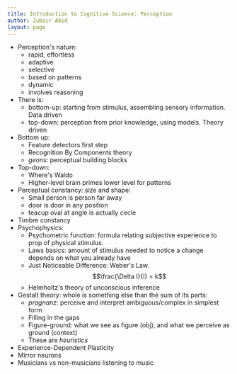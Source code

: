 ```yaml
---
title: Introduction to Cognitive Science: Perception
author: Zubair Abid
layout: page
---
```


- Perception's nature:
    - rapid, effortless
    - adaptive
    - selective
    - based on patterns
    - dynamic
    - involves reasoning
- There is:
    - bottom-up: starting from stimulus, assembling sensory information. Data
      driven
    - top-down: perception from prior knowledge, using models. Theory driven
- Bottom up:
    - Feature detectors first step
    - Recognition By Components theory
    - *geons*: perceptual building blocks
- Top-down:
    - Where's Waldo
    - Higher-level brain primes lower level for patterns
- Perceptual constancy: size and shape:
    - Small person is person far away
    - door is door in any position
    - teacup oval at angle is actually circle
- Timbre constancy
- Psychophysics:
    - Psychometric function: formula relating subjective experience to prop of
      physical stimulus.
    - Laws basics: amount of stimulus needed to notice a change depends on what
      you already have
    - Just Noticeable Difference: Weber's Law. $$\frac{\Delta I}{I} = k$$
    - Helmholtz's theory of unconscious inference
- Gestalt theory: whole is something else than the sum of its parts:
    - *pragnanz*: perceive and interpret ambiguous/complex in simplest form
    - Filling in the gaps
    - Figure-ground: what we see as figure (obj), and what we perceive as ground
      (context)
    - These are *heuristics*
- Experience-Dependent Plasticity
- Mirror neurons
- Musicians vs non-musicians listening to music
